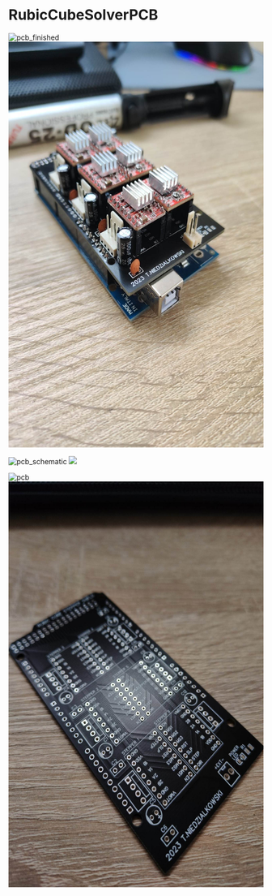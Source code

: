 # RubicCubeSolverPCB

![pcb_finished]("https://github.com/moskitoo/RubicCubeSolverPCB/blob/main/pictures/pcv_finished.jpg")
<img src="https://github.com/moskitoo/RubicCubeSolverPCB/blob/main/pictures/pcv_finished.jpg" width="800" height="800">

![pcb_schematic]("https://github.com/moskitoo/RubicCubeSolverPCB/blob/main/pictures/pcb_schematic.jpg")
<img src="https://github.com/moskitoo/RubicCubeSolverPCB/blob/main/pictures/pcb_schematic.jpg" height="800">

![pcb]("https://github.com/moskitoo/RubicCubeSolverPCB/blob/main/pictures/pcb.jpg")
<img src="https://github.com/moskitoo/RubicCubeSolverPCB/blob/main/pictures/pcb.jpg" height="800">
